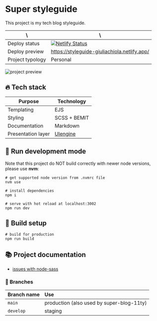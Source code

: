 # Super styleguide

This project is my tech blog styleguide.

| \                | \                                                                                                                                                                            |
|------------------|------------------------------------------------------------------------------------------------------------------------------------------------------------------------------|
| Deploy status	         | [![Netlify Status](https://api.netlify.com/api/v1/badges/ef4e02ee-909c-4030-906d-8e58c79a7695/deploy-status)](https://app.netlify.com/sites/styleguide-giuliachiola/deploys) |
| Deploy preview   | https://styleguide-giuliachiola.netlify.app/                                                                                                                                 |
| Project typology | Personal                                                                                                                                                                     |

![project preview](docs/project-preview.png)

## 🔥 Tech stack

| Purpose            | Technology                                            |
|--------------------|-------------------------------------------------------|
| Templating         | EJS                                                   |
| Styling            | SCSS + BEMIT                                          |
| Documentation      | Markdown                                              |
| Presentation layer | [UIengine](https://github.com/dennisreimann/uiengine) |

## 🌊 Run development mode

Note that this project do NOT build correctly with newer node versions, please use **nvm**:

```shell
# get supported node version from .nvmrc file
nvm use
```

```shell
# install dependencies
npm i

# serve with hot reload at localhost:3002
npm run dev
```

## 🧳 Build setup

```shell
# build for production
npm run build
```

## 📚 Project documentation

- [issues with node-sass](./docs/node-sass.md)

### 🌿 Branches

| Branch name | Use                                       |
|:------------|:------------------------------------------|
| `main`      | production (also used by super-blog-11ty) |
| `develop`   | staging                                   |
